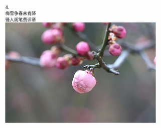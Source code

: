 4.<br>
梅雪争春未肯降 <br>
骚人阁笔费评章 <br>
![Mou icon](../images/nature-plum-blossom-bloom-chinese-new-year-thumbnail.jpg) <br>
